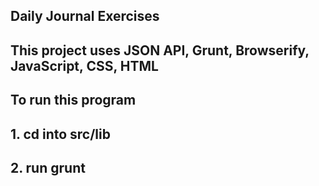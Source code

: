 ## Daily Journal Exercises
## This project uses JSON API, Grunt, Browserify, JavaScript, CSS, HTML

## To run this program
## 1. cd into src/lib
## 2. run grunt